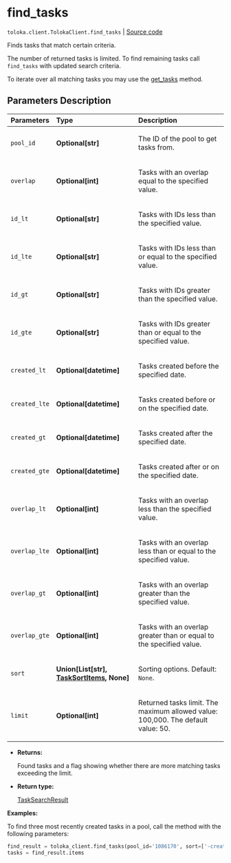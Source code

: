 # find_tasks
`toloka.client.TolokaClient.find_tasks` | [Source code](https://github.com/Toloka/toloka-kit/blob/v1.2.1/src/client/__init__.py#L2515)

Finds tasks that match certain criteria.


The number of returned tasks is limited. To find remaining tasks call `find_tasks` with updated search criteria.

To iterate over all matching tasks you may use the [get_tasks](toloka.client.TolokaClient.get_tasks.md) method.

## Parameters Description

| Parameters | Type | Description |
| :----------| :----| :-----------|
`pool_id`|**Optional\[str\]**|<p>The ID of the pool to get tasks from.</p>
`overlap`|**Optional\[int\]**|<p>Tasks with an overlap equal to the specified value.</p>
`id_lt`|**Optional\[str\]**|<p>Tasks with IDs less than the specified value.</p>
`id_lte`|**Optional\[str\]**|<p>Tasks with IDs less than or equal to the specified value.</p>
`id_gt`|**Optional\[str\]**|<p>Tasks with IDs greater than the specified value.</p>
`id_gte`|**Optional\[str\]**|<p>Tasks with IDs greater than or equal to the specified value.</p>
`created_lt`|**Optional\[datetime\]**|<p>Tasks created before the specified date.</p>
`created_lte`|**Optional\[datetime\]**|<p>Tasks created before or on the specified date.</p>
`created_gt`|**Optional\[datetime\]**|<p>Tasks created after the specified date.</p>
`created_gte`|**Optional\[datetime\]**|<p>Tasks created after or on the specified date.</p>
`overlap_lt`|**Optional\[int\]**|<p>Tasks with an overlap less than the specified value.</p>
`overlap_lte`|**Optional\[int\]**|<p>Tasks with an overlap less than or equal to the specified value.</p>
`overlap_gt`|**Optional\[int\]**|<p>Tasks with an overlap greater than the specified value.</p>
`overlap_gte`|**Optional\[int\]**|<p>Tasks with an overlap greater than or equal to the specified value.</p>
`sort`|**Union\[List\[str\], [TaskSortItems](toloka.client.search_requests.TaskSortItems.md), None\]**|<p>Sorting options. Default: `None`.</p>
`limit`|**Optional\[int\]**|<p>Returned tasks limit. The maximum allowed value: 100,000. The default value: 50.</p>

* **Returns:**

  Found tasks and a flag showing whether there are more matching tasks exceeding the limit.

* **Return type:**

  [TaskSearchResult](toloka.client.search_results.TaskSearchResult.md)

**Examples:**

To find three most recently created tasks in a pool, call the method with the following parameters:

```python
find_result = toloka_client.find_tasks(pool_id='1086170', sort=['-created', '-id'], limit=3)
tasks = find_result.items
```
